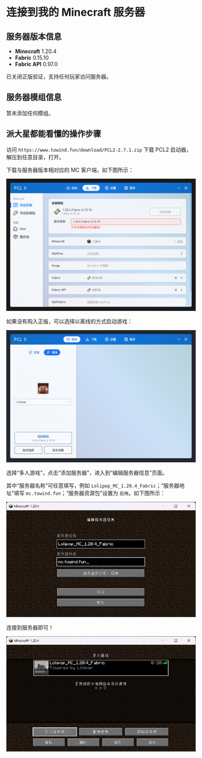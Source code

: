 # 连接到我的 Minecraft 服务器

## 服务器版本信息

- **Minecraft** 1.20.4
- **Fabric** 0.15.10
- **Fabric API** 0.97.0

已关闭正版验证，支持任何玩家访问服务器。

## 服务器模组信息

暂未添加任何模组。

## 派大星都能看懂的操作步骤

访问 `https://www.towind.fun/download/PCL2-2.7.1.zip` 下载 PCL2 启动器，解压到任意目录，打开。

下载与服务器版本相对应的 MC 客户端，如下图所示：

![download-mc-client](./connect-to-my-mc-server/download-mc-client.png)

如果没有购入正版，可以选择以离线的方式启动游戏：

![start-mc-client](./connect-to-my-mc-server/start-mc-client.png)

选择“多人游戏”，点击“添加服务器”，进入到“编辑服务器信息”页面。

其中“服务器名称”可任意填写，例如 `Lolipop_MC_1.20.4_Fabric`；“服务器地址”填写 `mc.towind.fun`；“服务器资源包”设置为 `启用`。如下图所示：

![set-server-info](./connect-to-my-mc-server/set-server-info.png)

连接到服务器即可！

![connect-server](./connect-to-my-mc-server/connect-server.png)
